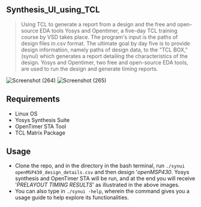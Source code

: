 ## Synthesis_UI_using_TCL
> Using TCL to generate a report from a design and the free and open-source EDA tools Yosys and Opentimer, a five-day TCL training course by VSD takes place. The program's input is the paths of design files in.csv format. The ultimate goal by day five is to provide design information, namely paths of design data, to the "TCL BOX," (synui) which generates a report detailing the characteristics of the design. Yosys and Opentimer, two free and open-source EDA tools, are used to run the design and generate timing reports.
 
![Screenshot (264)](https://github.com/fayizferosh/yosys-tcl-ui-report/assets/63997454/dcf3a9f9-2281-4d6f-b318-a52ddea1fb7d)
![Screenshot (265)](https://github.com/fayizferosh/yosys-tcl-ui-report/assets/63997454/6194ce14-1cf5-41c2-9de3-6938f205f912)

## Requirements
* Linux OS
* Yosys Synthesis Suite
* OpenTimer STA Tool
* TCL Matrix Package

## Usage
* Clone the repo, and in the directory in the bash terminal, run `./synui openMSP430_design_details.csv` and then design '*openMSP430*. Yosys synthesis and OpenTimer STA will be run, and at the end you will receive '*PRELAYOUT TIMING RESULTS*' as illustrated in the above images.
* You can also type in `./synui -help`, wherein the command gives you a usage guide to help explore its functionalities.

